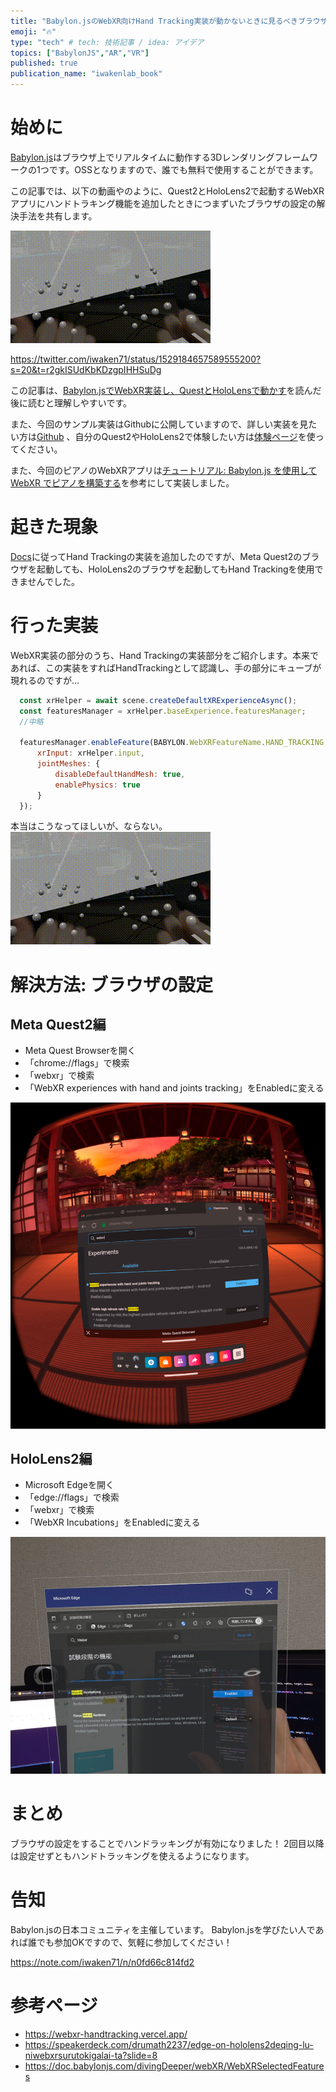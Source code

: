 ```yaml
---
title: "Babylon.jsのWebXR向けHand Tracking実装が動かないときに見るべきブラウザ設定"
emoji: "🔥"
type: "tech" # tech: 技術記事 / idea: アイデア
topics: ["BabylonJS","AR","VR"]
published: true
publication_name: "iwakenlab_book"
---
```


# 始めに
[Babylon.js](https://www.babylonjs.com/)はブラウザ上でリアルタイムに動作する3Dレンダリングフレームワークの1つです。OSSとなりますので、誰でも無料で使用することができます。

この記事では、以下の動画やのように、Quest2とHoloLens2で起動するWebXRアプリにハンドトラキング機能を追加したときにつまずいたブラウザの設定の解決手法を共有します。

![](/images/babylon/baby_holo_hand.gif)

https://twitter.com/iwaken71/status/1529184657589555200?s=20&t=r2gkISUdKbKDzgpIHHSuDg

この記事は、[Babylon.jsでWebXR実装し、QuestとHoloLensで動かす](https://zenn.dev/iwaken71/articles/babylonjs-webxr-start)を読んだ後に読むと理解しやすいです。

また、今回のサンプル実装はGithubに公開していますので、詳しい実装を見たい方は[Github](https://github.com/iwaken71/babylon_hololens_piano) 、自分のQuest2やHoloLens2で体験したい方は[体験ページ](https://zenn.dev/iwaken71/articles/babylonjs-webxr-start)を使ってください。

また、今回のピアノのWebXRアプリは[チュートリアル: Babylon.js を使用して WebXR でピアノを構築する](https://docs.microsoft.com/ja-jp/windows/mixed-reality/develop/javascript/tutorials/babylonjs-webxr-piano/introduction-01)を参考にして実装しました。

# 起きた現象

[Docs](https://doc.babylonjs.com/divingDeeper/webXR/WebXRSelectedFeatures)に従ってHand Trackingの実装を追加したのですが、Meta Quest2のブラウザを起動しても、HoloLens2のブラウザを起動してもHand Trackingを使用できませんでした。

# 行った実装

WebXR実装の部分のうち、Hand Trackingの実装部分をご紹介します。本来であれば、この実装をすればHandTrackingとして認識し、手の部分にキューブが現れるのですが...

```js:index.js
  const xrHelper = await scene.createDefaultXRExperienceAsync();
  const featuresManager = xrHelper.baseExperience.featuresManager;
  //中略

  featuresManager.enableFeature(BABYLON.WebXRFeatureName.HAND_TRACKING, "latest", {
      xrInput: xrHelper.input,
      jointMeshes: {
          disableDefaultHandMesh: true,
          enablePhysics: true
      }
  });
```

本当はこうなってほしいが、ならない。
![](/images/babylon/baby_holo_hand.gif)

# 解決方法: ブラウザの設定


## Meta Quest2編

- Meta Quest Browserを開く
- 「chrome://flags」で検索
- 「webxr」で検索
- 「WebXR experiences with hand and joints tracking」をEnabledに変える

![](/images/babylon/2022-05-30-03-33-28.png)

## HoloLens2編

- Microsoft Edgeを開く
- 「edge://flags」で検索
- 「webxr」で検索
- 「WebXR Incubations」をEnabledに変える

![](/images/babylon/2022-05-30-03-35-12.png)

# まとめ

ブラウザの設定をすることでハンドラッキングが有効になりました！
2回目以降は設定せずともハンドトラッキングを使えるようになります。

# 告知

Babylon.jsの日本コミュニティを主催しています。
Babylon.jsを学びたい人であれば誰でも参加OKですので、気軽に参加してください！

https://note.com/iwaken71/n/n0fd66c814fd2

# 参考ページ

- https://webxr-handtracking.vercel.app/
- https://speakerdeck.com/drumath2237/edge-on-hololens2deqing-lu-niwebxrsurutokigalai-ta?slide=8
- https://doc.babylonjs.com/divingDeeper/webXR/WebXRSelectedFeatures
